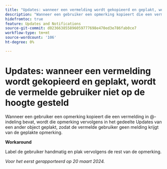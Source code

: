 ```yaml
---
title: "Updates: wanneer een vermelding wordt gekopieerd en geplakt, wordt de vermelde gebruiker niet op de hoogte gesteld"
description: "Wanneer een gebruiker een opmerking kopieert die een vermelding in @-indeling bevat, wordt die opmerking vervolgens in het gedeelte Updates van een ander object geplakt, zodat de vermelde gebruiker geen melding krijgt van de geplakte opmerking."
hidefromtoc: true
feature: Updates and Notifications
source-git-commit: d023663855896059777698e470ed3e786fab0ce7
workflow-type: tm+mt
source-wordcount: '106'
ht-degree: 0%

---
```



# Updates: wanneer een vermelding wordt gekopieerd en geplakt, wordt de vermelde gebruiker niet op de hoogte gesteld

Wanneer een gebruiker een opmerking kopieert die een vermelding in @-indeling bevat, wordt die opmerking vervolgens in het gedeelte Updates van een ander object geplakt, zodat de vermelde gebruiker geen melding krijgt van de geplakte opmerking.

**Workaround**

Label de gebruiker handmatig en plak vervolgens de rest van de opmerking.

_Voor het eerst gerapporteerd op 20 maart 2024._
